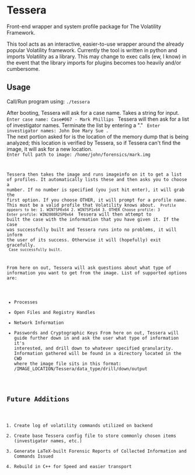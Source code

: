 Tessera
=======

Front-end wrapper and system profile package for The Volatility Framework.

This tool acts as an interactive, easier-to-use wrapper around the already popular Volatility framework. Currently the tool is written in python and imports Volatility as a library. This may change to exec calls (ew, I know) in the event that the library imports for plugins becomes too heavily and/or cumbersome. 

Usage
------
Call/Run program using:
<code>./tessera</code>

After booting, Tessera will ask for a case name. Takes a string for input. 
<code>	Enter case name: 		Case#067 - Mark Phillips
</code>
Tessera will then ask for a list of investigator names. Terminate the list by entering a "." 
<code>	Enter investigator names: 	John Doe
				 	Mary Sue
					.
</code>
The next portion asked for is the location of the memory dump that is being analyzed; this location is verified by Tessera, so if Tessera can't find the image, it will ask for a new location.
<code>	Enter full path to image: 	/home/john/forensics/mark.img

Tessera then takes the image and runs imageinfo on it to get a list of profiles. It automatically lists these and then asks you to choose a number. If no number is specified (you just hit enter), it will grab the first option. If you choose OTHER, it will prompt for a profile name. This must be a valid profile that Volatility knows about.
<code>	Profile appears to be: 
		1. WIN7SP0x64
		2. WIN7SP1x64
		3. OTHER
	Choose profile:		 	3
	Enter profile:			WIN2008R2SP0x64
</code>
Tessera will then attempt to built the case with the information that you have given it. If the case was successfully built and Tessera runs into no problems, it will inform the user of its success. Otherwise it will (hopefully) exit gracefully.
<code>	Case successfully built.</code>

From here on out, Tessera will ask questions about what type of information you want to get from the image. List of supported options are: 
* Processes
* Open Files and Registry Handles
* Network Information
* Passwords and Cryptographic Keys
From here on out, Tessera will guide further down in and ask the user what type of information it's interested, and drill down to whatever specified granularity. Information gathered will be found in a directory located in the CWD where the image file sits in this format:
/IMAGE_LOCATION/Tessera/data_type/drill/down/output
					 		

Future Additions
----------------
1. Create log of volatility commands utilized on backend
2. Create base Tessera config file to store commonly chosen items (investigator names, etc.) 
3. Generate LaTeX-built Forensic Reports of Collected Information and Commands Issued
4. Rebuild in C++ for Speed and easier transport
